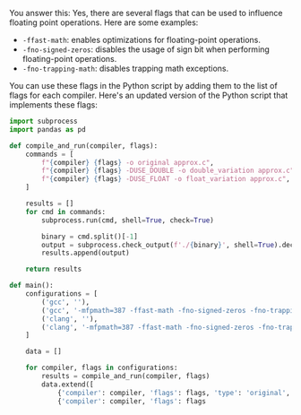 

You answer this:
Yes, there are several flags that can be used to influence floating point operations. Here are some examples:

- `-ffast-math`: enables optimizations for floating-point operations.
- `-fno-signed-zeros`: disables the usage of sign bit when performing floating-point operations.
- `-fno-trapping-math`: disables trapping math exceptions.

You can use these flags in the Python script by adding them to the list of flags for each compiler. Here's an updated version of the Python script that implements these flags:

```python
import subprocess
import pandas as pd

def compile_and_run(compiler, flags):
    commands = [
        f"{compiler} {flags} -o original approx.c",
        f"{compiler} {flags} -DUSE_DOUBLE -o double_variation approx.c",
        f"{compiler} {flags} -DUSE_FLOAT -o float_variation approx.c",
    ]

    results = []
    for cmd in commands:
        subprocess.run(cmd, shell=True, check=True)

        binary = cmd.split()[-1]
        output = subprocess.check_output(f'./{binary}', shell=True).decode().strip()
        results.append(output)

    return results

def main():
    configurations = [
        ('gcc', ''),
        ('gcc', '-mfpmath=387 -ffast-math -fno-signed-zeros -fno-trapping-math'),
        ('clang', ''),
        ('clang', '-mfpmath=387 -ffast-math -fno-signed-zeros -fno-trapping-math'),
    ]

    data = []

    for compiler, flags in configurations:
        results = compile_and_run(compiler, flags)
        data.extend([
            {'compiler': compiler, 'flags': flags, 'type': 'original', 'result': results[0]},
            {'compiler': compiler, 'flags': flags
